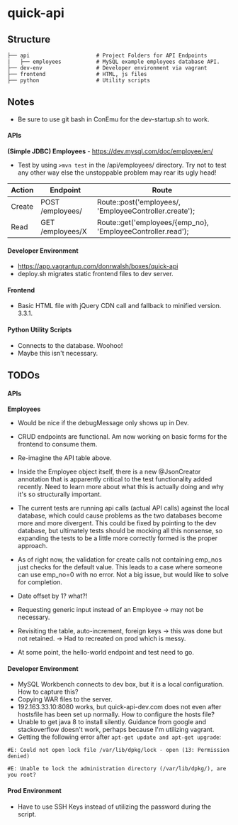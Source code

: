 # quick-api

## Structure

    ├── api                     # Project Folders for API Endpoints
    |   ├── employees           # MySQL example employees database API.
    ├── dev-env                 # Developer environment via vagrant
    ├── frontend                # HTML, js files
    ├── python                  # Utility scripts
	
## Notes

* Be sure to use git bash in ConEmu for the dev-startup.sh to work.

#### APIs

**(Simple JDBC) Employees** - https://dev.mysql.com/doc/employee/en/
* Test by using `>mvn test` in the /api/employees/ directory. Try not to test any other way else the unstoppable problem may rear its ugly head!

| Action | Endpoint         | Route                                                        |
|--------|------------------|--------------------------------------------------------------|
| Create | POST /employees/ | Route::post('employees/, 'EmployeeController.create');       |
| Read   | GET /employees/X | Route::get('employees/{emp_no}, 'EmployeeController.read');  |


#### Developer Environment

* https://app.vagrantup.com/donrwalsh/boxes/quick-api
* deploy.sh migrates static frontend files to dev server.


#### Frontend

* Basic HTML file with jQuery CDN call and fallback to minified version. 3.3.1.

#### Python Utility Scripts

* Connects to the database. Woohoo!
* Maybe this isn't necessary.

## TODOs

#### APIs

**Employees**

* Would be nice if the debugMessage only shows up in Dev.
* CRUD endpoints are functional. Am now working on basic forms for the frontend to consume them.

* Re-imagine the API table above.
* Inside the Employee object itself, there is a new @JsonCreator annotation that is apparently critical to the test functionality added recently. Need to learn more about what this is actually doing and why it's so structurally important.
* The current tests are running api calls (actual API calls) against the local database, which could cause problems as the two databases become more and more divergent. This could be fixed by pointing to the dev database, but ultimately tests should be mocking all this nonsense, so expanding the tests to be a little more correctly formed is the proper approach.
* As of right now, the validation for create calls not containing emp_nos just checks for the default value. This leads to a case where someone can use emp_no=0 with no error. Not a big issue, but would like to solve for completion.
* Date offset by 1? what?!
* Requesting generic input instead of an Employee -> may not be necessary.
* Revisiting the table, auto-increment, foreign keys -> this was done but not retained. -> Had to recreated on prod which is messy.
* At some point, the hello-world endpoint and test need to go.

#### Developer Environment

* MySQL Workbench connects to dev box, but it is a local configuration. How to capture this?
* Copying WAR files to the server.
* 192.163.33.10:8080 works, but quick-api-dev.com does not even after hostsfile has been set up normally. How to configure the hosts file?
* Unable to get java 8 to install silently. Guidance from google and stackoverflow doesn't work, perhaps because I'm utilizing vagrant.
* Getting the following error after `apt-get update and apt-get upgrade`:

`#E: Could not open lock file /var/lib/dpkg/lock - open (13: Permission denied)`

`#E: Unable to lock the administration directory (/var/lib/dpkg/), are you root?`

#### Prod Environment
* Have to use SSH Keys instead of utilizing the password during the script.
	